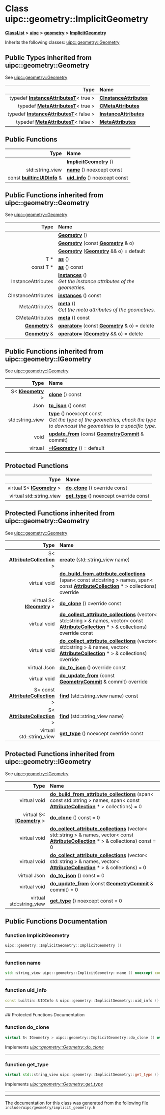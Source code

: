 

# Class uipc::geometry::ImplicitGeometry



[**ClassList**](annotated.md) **>** [**uipc**](namespaceuipc.md) **>** [**geometry**](namespaceuipc_1_1geometry.md) **>** [**ImplicitGeometry**](classuipc_1_1geometry_1_1_implicit_geometry.md)








Inherits the following classes: [uipc::geometry::Geometry](classuipc_1_1geometry_1_1_geometry.md)
















## Public Types inherited from uipc::geometry::Geometry

See [uipc::geometry::Geometry](classuipc_1_1geometry_1_1_geometry.md)

| Type | Name |
| ---: | :--- |
| typedef [**InstanceAttributesT**](classuipc_1_1geometry_1_1_geometry_1_1_instance_attributes_t.md)&lt; true &gt; | [**CInstanceAttributes**](classuipc_1_1geometry_1_1_geometry.md#typedef-cinstanceattributes)  <br> |
| typedef [**MetaAttributesT**](classuipc_1_1geometry_1_1_geometry_1_1_meta_attributes_t.md)&lt; true &gt; | [**CMetaAttributes**](classuipc_1_1geometry_1_1_geometry.md#typedef-cmetaattributes)  <br> |
| typedef [**InstanceAttributesT**](classuipc_1_1geometry_1_1_geometry_1_1_instance_attributes_t.md)&lt; false &gt; | [**InstanceAttributes**](classuipc_1_1geometry_1_1_geometry.md#typedef-instanceattributes)  <br> |
| typedef [**MetaAttributesT**](classuipc_1_1geometry_1_1_geometry_1_1_meta_attributes_t.md)&lt; false &gt; | [**MetaAttributes**](classuipc_1_1geometry_1_1_geometry.md#typedef-metaattributes)  <br> |


























































## Public Functions

| Type | Name |
| ---: | :--- |
|   | [**ImplicitGeometry**](#function-implicitgeometry) () <br> |
|  std::string\_view | [**name**](#function-name) () noexcept const<br> |
|  const [**builtin::UIDInfo**](structuipc_1_1builtin_1_1_u_i_d_info.md) & | [**uid\_info**](#function-uid_info) () noexcept const<br> |


## Public Functions inherited from uipc::geometry::Geometry

See [uipc::geometry::Geometry](classuipc_1_1geometry_1_1_geometry.md)

| Type | Name |
| ---: | :--- |
|   | [**Geometry**](classuipc_1_1geometry_1_1_geometry.md#function-geometry-13) () <br> |
|   | [**Geometry**](classuipc_1_1geometry_1_1_geometry.md#function-geometry-23) (const [**Geometry**](classuipc_1_1geometry_1_1_geometry.md) & o) <br> |
|   | [**Geometry**](classuipc_1_1geometry_1_1_geometry.md#function-geometry-33) ([**Geometry**](classuipc_1_1geometry_1_1_geometry.md) && o) = default<br> |
|  T \* | [**as**](classuipc_1_1geometry_1_1_geometry.md#function-as-12) () <br> |
|  const T \* | [**as**](classuipc_1_1geometry_1_1_geometry.md#function-as-22) () const<br> |
|  InstanceAttributes | [**instances**](classuipc_1_1geometry_1_1_geometry.md#function-instances-12) () <br>_Get the instance attributes of the geometries._  |
|  CInstanceAttributes | [**instances**](classuipc_1_1geometry_1_1_geometry.md#function-instances-22) () const<br> |
|  MetaAttributes | [**meta**](classuipc_1_1geometry_1_1_geometry.md#function-meta-12) () <br>_Get the meta attributes of the geometries._  |
|  CMetaAttributes | [**meta**](classuipc_1_1geometry_1_1_geometry.md#function-meta-22) () const<br> |
|  [**Geometry**](classuipc_1_1geometry_1_1_geometry.md) & | [**operator=**](classuipc_1_1geometry_1_1_geometry.md#function-operator) (const [**Geometry**](classuipc_1_1geometry_1_1_geometry.md) & o) = delete<br> |
|  [**Geometry**](classuipc_1_1geometry_1_1_geometry.md) & | [**operator=**](classuipc_1_1geometry_1_1_geometry.md#function-operator_1) ([**Geometry**](classuipc_1_1geometry_1_1_geometry.md) && o) = delete<br> |


## Public Functions inherited from uipc::geometry::IGeometry

See [uipc::geometry::IGeometry](classuipc_1_1geometry_1_1_i_geometry.md)

| Type | Name |
| ---: | :--- |
|  S&lt; [**IGeometry**](classuipc_1_1geometry_1_1_i_geometry.md) &gt; | [**clone**](classuipc_1_1geometry_1_1_i_geometry.md#function-clone) () const<br> |
|  Json | [**to\_json**](classuipc_1_1geometry_1_1_i_geometry.md#function-to_json) () const<br> |
|  std::string\_view | [**type**](classuipc_1_1geometry_1_1_i_geometry.md#function-type) () noexcept const<br>_Get the type of the geometries, check the type to downcast the geometries to a specific type._  |
|  void | [**update\_from**](classuipc_1_1geometry_1_1_i_geometry.md#function-update_from) (const [**GeometryCommit**](classuipc_1_1geometry_1_1_geometry_commit.md) & commit) <br> |
| virtual  | [**~IGeometry**](classuipc_1_1geometry_1_1_i_geometry.md#function-igeometry) () = default<br> |




































































## Protected Functions

| Type | Name |
| ---: | :--- |
| virtual S&lt; [**IGeometry**](classuipc_1_1geometry_1_1_i_geometry.md) &gt; | [**do\_clone**](#function-do_clone) () override const<br> |
| virtual std::string\_view | [**get\_type**](#function-get_type) () noexcept override const<br> |


## Protected Functions inherited from uipc::geometry::Geometry

See [uipc::geometry::Geometry](classuipc_1_1geometry_1_1_geometry.md)

| Type | Name |
| ---: | :--- |
|  S&lt; [**AttributeCollection**](classuipc_1_1geometry_1_1_attribute_collection.md) &gt; | [**create**](classuipc_1_1geometry_1_1_geometry.md#function-create) (std::string\_view name) <br> |
| virtual void | [**do\_build\_from\_attribute\_collections**](classuipc_1_1geometry_1_1_geometry.md#function-do_build_from_attribute_collections) (span&lt; const std::string &gt; names, span&lt; const [**AttributeCollection**](classuipc_1_1geometry_1_1_attribute_collection.md) \* &gt; collections) override<br> |
| virtual S&lt; [**IGeometry**](classuipc_1_1geometry_1_1_i_geometry.md) &gt; | [**do\_clone**](classuipc_1_1geometry_1_1_geometry.md#function-do_clone) () override const<br> |
| virtual void | [**do\_collect\_attribute\_collections**](classuipc_1_1geometry_1_1_geometry.md#function-do_collect_attribute_collections-12) (vector&lt; std::string &gt; & names, vector&lt; const [**AttributeCollection**](classuipc_1_1geometry_1_1_attribute_collection.md) \* &gt; & collections) override const<br> |
| virtual void | [**do\_collect\_attribute\_collections**](classuipc_1_1geometry_1_1_geometry.md#function-do_collect_attribute_collections-22) (vector&lt; std::string &gt; & names, vector&lt; [**AttributeCollection**](classuipc_1_1geometry_1_1_attribute_collection.md) \* &gt; & collections) override<br> |
| virtual Json | [**do\_to\_json**](classuipc_1_1geometry_1_1_geometry.md#function-do_to_json) () override const<br> |
| virtual void | [**do\_update\_from**](classuipc_1_1geometry_1_1_geometry.md#function-do_update_from) (const [**GeometryCommit**](classuipc_1_1geometry_1_1_geometry_commit.md) & commit) override<br> |
|  S&lt; const [**AttributeCollection**](classuipc_1_1geometry_1_1_attribute_collection.md) &gt; | [**find**](classuipc_1_1geometry_1_1_geometry.md#function-find-12) (std::string\_view name) const<br> |
|  S&lt; [**AttributeCollection**](classuipc_1_1geometry_1_1_attribute_collection.md) &gt; | [**find**](classuipc_1_1geometry_1_1_geometry.md#function-find-22) (std::string\_view name) <br> |
| virtual std::string\_view | [**get\_type**](classuipc_1_1geometry_1_1_geometry.md#function-get_type) () noexcept override const<br> |


## Protected Functions inherited from uipc::geometry::IGeometry

See [uipc::geometry::IGeometry](classuipc_1_1geometry_1_1_i_geometry.md)

| Type | Name |
| ---: | :--- |
| virtual void | [**do\_build\_from\_attribute\_collections**](classuipc_1_1geometry_1_1_i_geometry.md#function-do_build_from_attribute_collections) (span&lt; const std::string &gt; names, span&lt; const [**AttributeCollection**](classuipc_1_1geometry_1_1_attribute_collection.md) \* &gt; collections) = 0<br> |
| virtual S&lt; [**IGeometry**](classuipc_1_1geometry_1_1_i_geometry.md) &gt; | [**do\_clone**](classuipc_1_1geometry_1_1_i_geometry.md#function-do_clone) () const = 0<br> |
| virtual void | [**do\_collect\_attribute\_collections**](classuipc_1_1geometry_1_1_i_geometry.md#function-do_collect_attribute_collections-12) (vector&lt; std::string &gt; & names, vector&lt; const [**AttributeCollection**](classuipc_1_1geometry_1_1_attribute_collection.md) \* &gt; & collections) const = 0<br> |
| virtual void | [**do\_collect\_attribute\_collections**](classuipc_1_1geometry_1_1_i_geometry.md#function-do_collect_attribute_collections-22) (vector&lt; std::string &gt; & names, vector&lt; [**AttributeCollection**](classuipc_1_1geometry_1_1_attribute_collection.md) \* &gt; & collections) = 0<br> |
| virtual Json | [**do\_to\_json**](classuipc_1_1geometry_1_1_i_geometry.md#function-do_to_json) () const = 0<br> |
| virtual void | [**do\_update\_from**](classuipc_1_1geometry_1_1_i_geometry.md#function-do_update_from) (const [**GeometryCommit**](classuipc_1_1geometry_1_1_geometry_commit.md) & commit) = 0<br> |
| virtual std::string\_view | [**get\_type**](classuipc_1_1geometry_1_1_i_geometry.md#function-get_type) () noexcept const = 0<br> |








## Public Functions Documentation




### function ImplicitGeometry 

```C++
uipc::geometry::ImplicitGeometry::ImplicitGeometry () 
```




<hr>



### function name 

```C++
std::string_view uipc::geometry::ImplicitGeometry::name () noexcept const
```




<hr>



### function uid\_info 

```C++
const builtin::UIDInfo & uipc::geometry::ImplicitGeometry::uid_info () noexcept const
```




<hr>
## Protected Functions Documentation




### function do\_clone 

```C++
virtual S< IGeometry > uipc::geometry::ImplicitGeometry::do_clone () override const
```



Implements [*uipc::geometry::Geometry::do\_clone*](classuipc_1_1geometry_1_1_geometry.md#function-do_clone)


<hr>



### function get\_type 

```C++
virtual std::string_view uipc::geometry::ImplicitGeometry::get_type () noexcept override const
```



Implements [*uipc::geometry::Geometry::get\_type*](classuipc_1_1geometry_1_1_geometry.md#function-get_type)


<hr>

------------------------------
The documentation for this class was generated from the following file `include/uipc/geometry/implicit_geometry.h`

